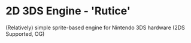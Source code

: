# 2D 3DS Engine - 'Rutice'
(Relatively) simple sprite-based engine for Nintendo 3DS hardware (2DS Supported, OG)
